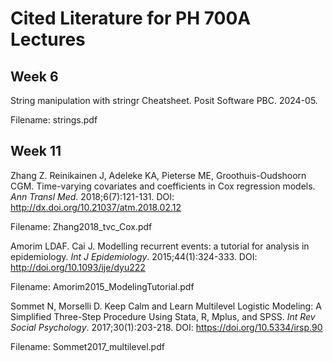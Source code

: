 # Cited Literature for PH 700A Lectures

## Week 6

String manipulation with stringr Cheatsheet. Posit Software PBC. 2024-05. 

  Filename: strings.pdf

## Week 11

Zhang Z. Reinikainen J, Adeleke KA, Pieterse ME, Groothuis-Oudshoorn CGM. Time-varying covariates and coefficients in Cox regression models. *Ann Transl Med*. 2018;6(7):121-131. DOI: <http://dx.doi.org/10.21037/atm.2018.02.12>

  Filename: Zhang2018_tvc_Cox.pdf

Amorim LDAF. Cai J. Modelling recurrent events: a tutorial for analysis in epidemiology. *Int J Epidemiology*. 2015;44(1):324-333. DOI: <http://doi.org/10.1093/ije/dyu222>

  Filename: Amorim2015_ModelingTutorial.pdf

Sommet N, Morselli D. Keep Calm and Learn Multilevel Logistic Modeling: A Simplified Three-Step Procedure Using Stata, R, Mplus, and SPSS. *Int Rev Social Psychology*. 2017;30(1):203-218. DOI: <https://doi.org/10.5334/irsp.90>

  Filename: Sommet2017_multilevel.pdf
